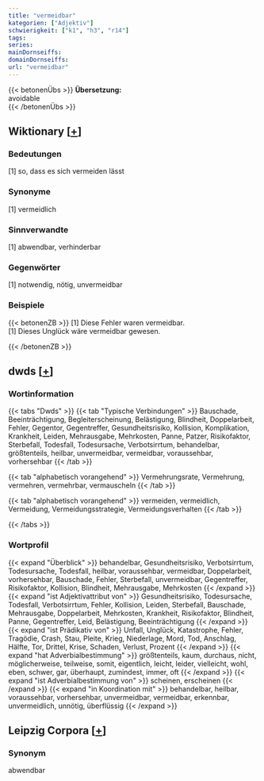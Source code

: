 ```yaml
---
title: "vermeidbar"
kategorien: ["Adjektiv"]
schwierigkeit: ["k1", "h3", "r14"]
tags:
series:
mainDornseiffs:
domainDornseiffs:
url: "vermeidbar"
---
```


{{< betonenÜbs >}}
**Übersetzung:**  
avoidable  
{{< /betonenÜbs >}}

## Wiktionary [[+](https://de.wiktionary.org/wiki/vermeidbar)]

### Bedeutungen
[1] so, dass es sich vermeiden lässt  

### Synonyme
[1] vermeidlich  

### Sinnverwandte
[1] abwendbar, verhinderbar  

### Gegenwörter
[1] notwendig, nötig, unvermeidbar  

### Beispiele
{{< betonenZB >}}
[1] Diese Fehler waren vermeidbar.  
[1] Dieses Unglück wäre vermeidbar gewesen.  

{{< /betonenZB >}}


## dwds [[+](https://www.dwds.de/wb/vermeidbar)]

### Wortinformation
{{< tabs "Dwds" >}}
{{< tab "Typische Verbindungen" >}}
Bauschade, Beeinträchtigung, Begleiterscheinung, Belästigung, Blindheit, Doppelarbeit, Fehler, Gegentor, Gegentreffer, Gesundheitsrisiko, Kollision, Komplikation, Krankheit, Leiden, Mehrausgabe, Mehrkosten, Panne, Patzer, Risikofaktor, Sterbefall, Todesfall, Todesursache, Verbotsirrtum, behandelbar, größtenteils, heilbar, unvermeidbar, vermeidbar, voraussehbar, vorhersehbar
{{< /tab >}}

{{< tab "alphabetisch vorangehend" >}}
Vermehrungsrate, Vermehrung, vermehren, vermehrbar, vermauscheln
{{< /tab >}}

{{< tab "alphabetisch vorangehend" >}}
vermeiden, vermeidlich, Vermeidung, Vermeidungsstrategie, Vermeidungsverhalten
{{< /tab >}}

{{< /tabs >}}

### Wortprofil
{{< expand "Überblick" >}} behandelbar, Gesundheitsrisiko, Verbotsirrtum, Todesursache, Todesfall, heilbar, voraussehbar, vermeidbar, Doppelarbeit, vorhersehbar, Bauschade, Fehler, Sterbefall, unvermeidbar, Gegentreffer, Risikofaktor, Kollision, Blindheit, Mehrausgabe, Mehrkosten {{< /expand >}}
{{< expand "ist Adjektivattribut von" >}} Gesundheitsrisiko, Todesursache, Todesfall, Verbotsirrtum, Fehler, Kollision, Leiden, Sterbefall, Bauschade, Mehrausgabe, Doppelarbeit, Mehrkosten, Krankheit, Risikofaktor, Blindheit, Panne, Gegentreffer, Leid, Belästigung, Beeinträchtigung {{< /expand >}}
{{< expand "ist Prädikativ von" >}} Unfall, Unglück, Katastrophe, Fehler, Tragödie, Crash, Stau, Pleite, Krieg, Niederlage, Mord, Tod, Anschlag, Hälfte, Tor, Drittel, Krise, Schaden, Verlust, Prozent {{< /expand >}}
{{< expand "hat Adverbialbestimmung" >}} größtenteils, kaum, durchaus, nicht, möglicherweise, teilweise, somit, eigentlich, leicht, leider, vielleicht, wohl, eben, schwer, gar, überhaupt, zumindest, immer, oft {{< /expand >}}
{{< expand "ist Adverbialbestimmung von" >}} scheinen, erscheinen {{< /expand >}}
{{< expand "in Koordination mit" >}} behandelbar, heilbar, voraussehbar, vorhersehbar, unvermeidbar, vermeidbar, erkennbar, unvermeidlich, unnötig, überflüssig {{< /expand >}}

## Leipzig Corpora [[+](https://corpora.uni-leipzig.de/en/res?word=vermeidbar&corpusId=deu_newscrawl-public_2018)]


### Synonym
abwendbar

